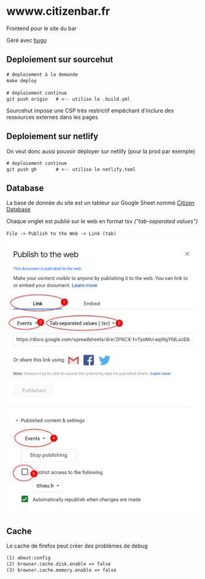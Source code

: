 # wwww.citizenbar.fr

Frontend pour le site du bar

Géré avec [hugo](https://gohugo.io)

## Deploiement sur sourcehut

```
# deploiement à la demande
make deploy

# deploiement continue
git push origin   # <-- utilise le .build.yml
```

Sourcehut impose une CSP très restrictif empêchant d'inclure des ressources externes dans les pages

## Deploiement sur netlify

On veut donc aussi pouvoir déployer sur netlify (pour la prod par exemple)

```
# deploiement continue
git push gh       # <-- utilise le netlify.toml
```

## Database

La base de donnée du site est un tableur sur Google Sheet nommé [Citizen Database](https://docs.google.com/spreadsheets/d/13gr_L-7bk4itlpC4wqGOgOHOHmj3F4KtdoN041lTX8s/edit)

Chaque onglet est publié sur le web en format tsv _("tab-separated values")_

`File -> Publish to the Web -> Link (tab)`

![Screenshot](publish-to-the-web.png "Screenshot")

## Cache

Le cache de firefox peut créer des problèmes de debug

```
(1) about:config
(2) browser.cache.disk.enable => false
(3) browser.cache.memory.enable => false
```
